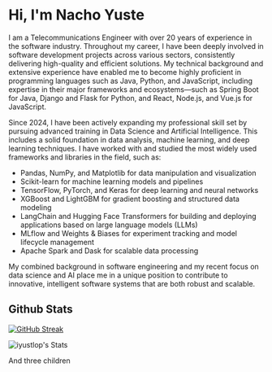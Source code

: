 
# Hi, I'm Nacho Yuste

I am a Telecommunications Engineer with over 20 years of experience in the software industry. Throughout my career, I have been deeply involved in software development projects across various sectors, consistently delivering high-quality and efficient solutions. My technical background and extensive experience have enabled me to become highly proficient in programming languages such as Java, Python, and JavaScript, including expertise in their major frameworks and ecosystems—such as Spring Boot for Java, Django and Flask for Python, and React, Node.js, and Vue.js for JavaScript.

Since 2024, I have been actively expanding my professional skill set by pursuing advanced training in Data Science and Artificial Intelligence. This includes a solid foundation in data analysis, machine learning, and deep learning techniques. I have worked with and studied the most widely used frameworks and libraries in the field, such as:

* Pandas, NumPy, and Matplotlib for data manipulation and visualization
* Scikit-learn for machine learning models and pipelines
* TensorFlow, PyTorch, and Keras for deep learning and neural networks
* XGBoost and LightGBM for gradient boosting and structured data modeling
* LangChain and Hugging Face Transformers for building and deploying applications based on large language models (LLMs)
* MLflow and Weights & Biases for experiment tracking and model lifecycle management
* Apache Spark and Dask for scalable data processing

My combined background in software engineering and my recent focus on data science and AI place me in a unique position to contribute to innovative, intelligent software systems that are both robust and scalable.

## Github Stats
[![GitHub Streak](https://github-readme-streak-stats.herokuapp.com?user=iyustlop)](https://git.io/streak-stats)

![iyustlop's Stats](https://github-readme-stats.vercel.app/api?username=iyustlop&theme=vue-dark&show_icons=true&hide_border=true&count_private=true)

And three children
